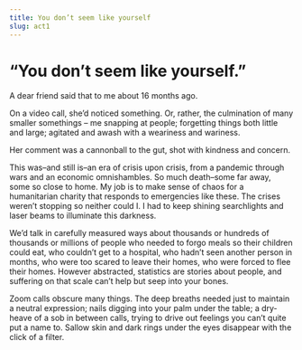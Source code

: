 ```yaml
---
title: You don’t seem like yourself  
slug: act1  
---
```

# “You don’t seem like yourself.”

A dear friend said that to me about 16 months ago.

On a video call, she’d noticed something. Or, rather, the culmination of many smaller somethings – me snapping at people; forgetting things both little and large; agitated and awash with a weariness and wariness.

Her comment was a cannonball to the gut, shot with kindness and concern.

This was–and still is–an era of crisis upon crisis, from a pandemic through wars and an economic omnishambles. So much death–some far away, some so close to home. My job is to make sense of chaos for a humanitarian charity that responds to emergencies like these. The crises weren’t stopping so neither could I. I had to keep shining searchlights and laser beams to illuminate this darkness.

We’d talk in carefully measured ways about thousands or hundreds of thousands or millions of people who needed to forgo meals so their children could eat, who couldn’t get to a hospital, who hadn’t seen another person in months, who were too scared to leave their homes, who were forced to flee their homes. However abstracted, statistics are stories about people, and suffering on that scale can’t help but seep into your bones.

Zoom calls obscure many things. The deep breaths needed just to maintain a neutral expression; nails digging into your palm under the table; a dry-heave of a sob in between calls, trying to drive out feelings you can’t quite put a name to. Sallow skin and dark rings under the eyes disappear with the click of a filter.

